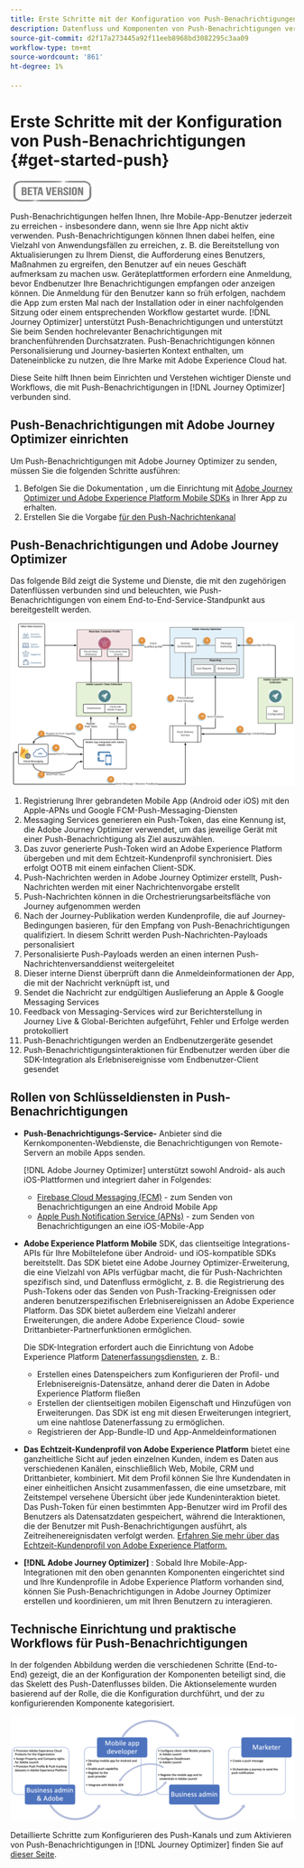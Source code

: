 ```yaml
---
title: Erste Schritte mit der Konfiguration von Push-Benachrichtigungen
description: Datenfluss und Komponenten von Push-Benachrichtigungen verstehen
source-git-commit: d2f17a273445a92f11eeb8968bd3082295c3aa09
workflow-type: tm+mt
source-wordcount: '861'
ht-degree: 1%

---
```


# Erste Schritte mit der Konfiguration von Push-Benachrichtigungen {#get-started-push}

![](assets/do-not-localize/badge.png)

Push-Benachrichtigungen helfen Ihnen, Ihre Mobile-App-Benutzer jederzeit zu erreichen - insbesondere dann, wenn sie Ihre App nicht aktiv verwenden. Push-Benachrichtigungen können Ihnen dabei helfen, eine Vielzahl von Anwendungsfällen zu erreichen, z. B. die Bereitstellung von Aktualisierungen zu Ihrem Dienst, die Aufforderung eines Benutzers, Maßnahmen zu ergreifen, den Benutzer auf ein neues Geschäft aufmerksam zu machen usw. Geräteplattformen erfordern eine Anmeldung, bevor Endbenutzer Ihre Benachrichtigungen empfangen oder anzeigen können. Die Anmeldung für den Benutzer kann so früh erfolgen, nachdem die App zum ersten Mal nach der Installation oder in einer nachfolgenden Sitzung oder einem entsprechenden Workflow gestartet wurde. [!DNL Journey Optimizer] unterstützt Push-Benachrichtigungen und unterstützt Sie beim Senden hochrelevanter Benachrichtigungen mit branchenführenden Durchsatzraten. Push-Benachrichtigungen können Personalisierung und Journey-basierten Kontext enthalten, um Dateneinblicke zu nutzen, die Ihre Marke mit Adobe Experience Cloud hat.

Diese Seite hilft Ihnen beim Einrichten und Verstehen wichtiger Dienste und Workflows, die mit Push-Benachrichtigungen in [!DNL Journey Optimizer] verbunden sind.

## Push-Benachrichtigungen mit Adobe Journey Optimizer einrichten

Um Push-Benachrichtigungen mit Adobe Journey Optimizer zu senden, müssen Sie die folgenden Schritte ausführen:

1. Befolgen Sie die Dokumentation , um die Einrichtung mit [Adobe Journey Optimizer und Adobe Experience Platform Mobile SDKs](https://aep-sdks.gitbook.io/docs/beta/adobe-journey-optimizer) in Ihrer App zu erhalten.
1. Erstellen Sie die Vorgabe [für den Push-Nachrichtenkanal](configuration/message-presets.md)

## Push-Benachrichtigungen und Adobe Journey Optimizer

Das folgende Bild zeigt die Systeme und Dienste, die mit den zugehörigen Datenflüssen verbunden sind und beleuchten, wie Push-Benachrichtigungen von einem End-to-End-Service-Standpunkt aus bereitgestellt werden.

![](assets/push-flow.png)

1. Registrierung Ihrer gebrandeten Mobile App (Android oder iOS) mit den Apple-APNs und Google FCM-Push-Messaging-Diensten
1. Messaging Services generieren ein Push-Token, das eine Kennung ist, die Adobe Journey Optimizer verwendet, um das jeweilige Gerät mit einer Push-Benachrichtigung als Ziel auszuwählen.
1. Das zuvor generierte Push-Token wird an Adobe Experience Platform übergeben und mit dem Echtzeit-Kundenprofil synchronisiert. Dies erfolgt OOTB mit einem einfachen Client-SDK.
1. Push-Nachrichten werden in Adobe Journey Optimizer erstellt, Push-Nachrichten werden mit einer Nachrichtenvorgabe erstellt
1. Push-Nachrichten können in die Orchestrierungsarbeitsfläche von Journey aufgenommen werden
1. Nach der Journey-Publikation werden Kundenprofile, die auf Journey-Bedingungen basieren, für den Empfang von Push-Benachrichtigungen qualifiziert. In diesem Schritt werden Push-Nachrichten-Payloads personalisiert
1. Personalisierte Push-Payloads werden an einen internen Push-Nachrichtenversanddienst weitergeleitet
1. Dieser interne Dienst überprüft dann die Anmeldeinformationen der App, die mit der Nachricht verknüpft ist, und
1. Sendet die Nachricht zur endgültigen Auslieferung an Apple &amp; Google Messaging Services
1. Feedback von Messaging-Services wird zur Berichterstellung in Journey Live &amp; Global-Berichten aufgeführt, Fehler und Erfolge werden protokolliert
1. Push-Benachrichtigungen werden an Endbenutzergeräte gesendet
1. Push-Benachrichtigungsinteraktionen für Endbenutzer werden über die SDK-Integration als Erlebnisereignisse vom Endbenutzer-Client gesendet

## Rollen von Schlüsseldiensten in Push-Benachrichtigungen

* **Push-Benachrichtigungs-Service-** Anbieter sind die Kernkomponenten-Webdienste, die Benachrichtigungen von Remote-Servern an mobile Apps senden.

   [!DNL Adobe Journey Optimizer]  unterstützt sowohl Android- als auch iOS-Plattformen und integriert daher in Folgendes:
   * [Firebase Cloud Messaging (FCM)](https://firebase.google.com/docs/cloud-messaging)  - zum Senden von Benachrichtigungen an eine Android Mobile App
   * [Apple Push Notification Service (APNs)](https://developer.apple.com/library/archive/documentation/NetworkingInternet/Conceptual/RemoteNotificationsPG/APNSOverview.html)  - zum Senden von Benachrichtigungen an eine iOS-Mobile-App

* **Adobe Experience Platform Mobile** SDK, das clientseitige Integrations-APIs für Ihre Mobiltelefone über Android- und iOS-kompatible SDKs bereitstellt. Das SDK bietet eine Adobe Journey Optimizer-Erweiterung, die eine Vielzahl von APIs verfügbar macht, die für Push-Nachrichten spezifisch sind, und Datenfluss ermöglicht, z. B. die Registrierung des Push-Tokens oder das Senden von Push-Tracking-Ereignissen oder anderen benutzerspezifischen Erlebnisereignissen an Adobe Experience Platform. Das SDK bietet außerdem eine Vielzahl anderer Erweiterungen, die andere Adobe Experience Cloud- sowie Drittanbieter-Partnerfunktionen ermöglichen.

   Die SDK-Integration erfordert auch die Einrichtung von Adobe Experience Platform [Datenerfassungsdiensten](https://experienceleague.adobe.com/docs/launch/using/home.html), z. B.:

   * Erstellen eines Datenspeichers zum Konfigurieren der Profil- und Erlebnisereignis-Datensätze, anhand derer die Daten in Adobe Experience Platform fließen
   * Erstellen der clientseitigen mobilen Eigenschaft und Hinzufügen von Erweiterungen. Das SDK ist eng mit diesen Erweiterungen integriert, um eine nahtlose Datenerfassung zu ermöglichen.
   * Registrieren der App-Bundle-ID und App-Anmeldeinformationen

* **Das Echtzeit-Kundenprofil von Adobe Experience Platform**  bietet eine ganzheitliche Sicht auf jeden einzelnen Kunden, indem es Daten aus verschiedenen Kanälen, einschließlich Web, Mobile, CRM und Drittanbieter, kombiniert. Mit dem Profil können Sie Ihre Kundendaten in einer einheitlichen Ansicht zusammenfassen, die eine umsetzbare, mit Zeitstempel versehene Übersicht über jede Kundeninteraktion bietet. Das Push-Token für einen bestimmten App-Benutzer wird im Profil des Benutzers als Datensatzdaten gespeichert, während die Interaktionen, die der Benutzer mit Push-Benachrichtigungen ausführt, als Zeitreihenereignisdaten verfolgt werden. [Erfahren Sie mehr über das Echtzeit-Kundenprofil von Adobe Experience Platform.](https://experienceleague.adobe.com/docs/experience-platform/profile/home.html?lang=de)

* **[!DNL Adobe Journey Optimizer]** : Sobald Ihre Mobile-App-Integrationen mit den oben genannten Komponenten eingerichtet sind und Ihre Kundenprofile in Adobe Experience Platform vorhanden sind, können Sie Push-Benachrichtigungen in Adobe Journey Optimizer erstellen und koordinieren, um mit Ihren Benutzern zu interagieren.

## Technische Einrichtung und praktische Workflows für Push-Benachrichtigungen

In der folgenden Abbildung werden die verschiedenen Schritte (End-to-End) gezeigt, die an der Konfiguration der Komponenten beteiligt sind, die das Skelett des Push-Datenflusses bilden. Die Aktionselemente wurden basierend auf der Rolle, die die Konfiguration durchführt, und der zu konfigurierenden Komponente kategorisiert.

![](assets/user-flow.png)


Detaillierte Schritte zum Konfigurieren des Push-Kanals und zum Aktivieren von Push-Benachrichtigungen in [!DNL Journey Optimizer] finden Sie auf [dieser Seite](push-configuration.md).
